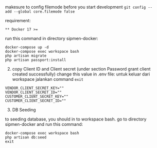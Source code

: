 makesure to config filemode before you start development
```git config --add --global core.filemode false```

<!-- requirement:
```
* PHP version 7.2.10
* MYSQL version 5.7.24
* Redis server v=5.0.3
* node v8.10.0
``` -->
requirement:
```
** Docker 17 >=
```

run this command in directory sipmen-docker:
```
docker-compose up -d
docker-compose exec workspace bash
php artisan migrate
php artisan passport:install
```

2. copy Client ID and Client secret (under section Password grant client created successfully)
change this value in .env file:
untuk keluar dari workspace jalankan command `exit`
```
VENDOR_CLIENT_SECRET_KEY=""
VENDOR_CLIENT_SECRET_ID=""
CUSTOMER_CLIENT_SECRET_KEY=""
CUSTOMER_CLIENT_SECRET_ID=""
```


3. DB Seeding

to seeding database, you should in to workspace bash.
go to directory sipmen-docker and run this command:
```
docker-compose exec workspace bash
php artisan db:seed
exit
```
